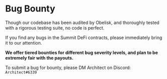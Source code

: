 # Bug Bounty

Though our codebase has been audited by Obelisk, and thoroughly tested with a rigorous testing suite, no code is perfect.

If you find any bugs in the Summit DeFi contracts, please immediately bring it to our attention.

**We offer tiered bounties for different bug severity levels, and plan to be extremely fair with the payouts.**

To submit a bug for bounty, please DM Architect on Discord:  
`Architect#6339`

